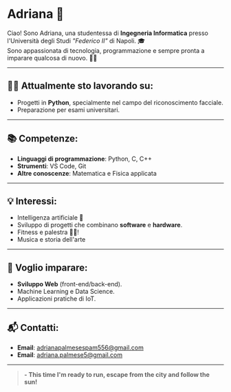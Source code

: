 # Adriana 🌟

Ciao! Sono Adriana, una studentessa di **Ingegneria Informatica** presso l'Università degli Studi *"Federico II"* di Napoli. 🎓  
Sono appassionata di tecnologia, programmazione e sempre pronta a imparare qualcosa di nuovo. 🧑‍💻

---

## 👩‍💻 Attualmente sto lavorando su:

- Progetti in **Python**, specialmente nel campo del riconoscimento facciale.
- Preparazione per esami universitari.

---

## 📚 Competenze:

- **Linguaggi di programmazione**: Python, C, C++ 
- **Strumenti**: VS Code, Git  
- **Altre conoscenze**: Matematica e Fisica applicata

---

## 💡 Interessi:

- Intelligenza artificiale 🤖  
- Sviluppo di progetti che combinano **software** e **hardware**.  
- Fitness e palestra 🏋️‍♀️!
- Musica e storia dell'arte

---

## 🌱 Voglio imparare:

- **Sviluppo Web** (front-end/back-end).  
- Machine Learning e Data Science.  
- Applicazioni pratiche di IoT.

---

## 📬 Contatti:

- **Email**: adrianapalmesespam556@gmail.com
- **Email**: adriana.palmese5@gmail.com
---

> **- This time I'm ready to run, escape from the city and follow the sun!**
